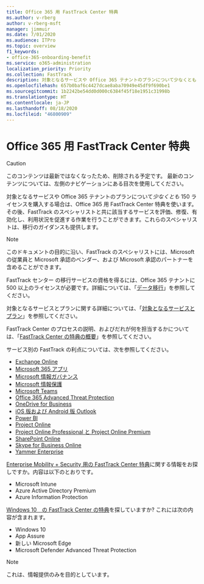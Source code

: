 ```yaml
---
title: Office 365 用 FastTrack Center 特典
ms.author: v-rberg
author: v-rberg-msft
manager: jimmuir
ms.date: 7/01/2020
ms.audience: ITPro
ms.topic: overview
f1_keywords:
- office-365-onboarding-benefit
ms.service: o365-administration
localization_priority: Priority
ms.collection: FastTrack
description: 対象となるサービスや Office 365 テナントのプランについて少なくとも 150 ライセンスを購入する場合は、Office 365 用 FastTrack Center 特典を使います。その後、FastTrack のスペシャリストと共に該当するサービスを評価、修復、有効化し、利用状況を促進する作業を行うことができます。これらのスペシャリストは、移行のガイダンスも提供します。
ms.openlocfilehash: 657b0baf6c4427dcae8aba70949e45df9f690be1
ms.sourcegitcommit: 1b2242be54dd0d000c6384f45f18e1951c31998b
ms.translationtype: HT
ms.contentlocale: ja-JP
ms.lasthandoff: 08/18/2020
ms.locfileid: "46800909"
---
```

# <a name="fasttrack-center-benefit-for-office-365"></a>Office 365 用 FastTrack Center 特典

> [!CAUTION]
> このコンテンツは最新ではなくなったため、削除される予定です。 最新のコンテンツについては、左側のナビゲーションにある目次を使用してください。

対象となるサービスや Office 365 テナントのプランについて*少なくとも* 150 ライセンスを購入する場合は、Office 365 用 FastTrack Center 特典を使います。その後、FastTrack のスペシャリストと共に該当するサービスを評価、修復、有効化し、利用状況を促進する作業を行うことができます。これらのスペシャリストは、移行のガイダンスも提供します。 
  
> [!NOTE]
> このドキュメントの目的に沿い、FastTrack のスペシャリストには、Microsoft の従業員と Microsoft 承認のベンダー、および Microsoft 承認のパートナーを含めることができます。 
  
FastTrack センター の移行サービスの資格を得るには、Office 365 テナントに 500 以上のライセンスが必要です。詳細については、「[データ移行](O365-data-migration.md)」を参照してください。
  
対象となるサービスとプランに関する詳細については、「[対象となるサービスとプラン](M365-eligible-services-and-plans.md)」を参照してください。
  
FastTrack Center のプロセスの説明、およびだれが何を担当するかについては、「[FastTrack Center の特典の概要](O365-fasttrack-benefit-overview.md)」を参照してください。

サービス別の FastTrack の利点については、次を参照してください。

- [Exchange Online](O365-fasttrack-responsibilities.md#exchange-online)
- [Microsoft 365 アプリ](O365-fasttrack-responsibilities.md#microsoft-365-apps)
- [Microsoft 情報ガバナンス](O365-fasttrack-responsibilities.md#microsoft-information-governance)
- [Microsoft 情報保護](O365-fasttrack-responsibilities.md#microsoft-information-protection)
- [Microsoft Teams](O365-fasttrack-responsibilities.md#microsoft-teams)
- [Office 365 Advanced Threat Protection](O365-fasttrack-responsibilities.md#office-365-advanced-threat-protection)
- [OneDrive for Business](O365-fasttrack-responsibilities.md#onedrive-for-business)
- [iOS 版および Android 版 Outlook](O365-fasttrack-responsibilities.md#outlook-for-ios-and-android)
- [Power BI](O365-fasttrack-responsibilities.md#power-bi)
- [Project Online](O365-fasttrack-responsibilities.md#project-online)
- [Project Online Professional と Project Online Premium](O365-fasttrack-responsibilities.md#project-online-professional-and-project-online-premium)
- [SharePoint Online](O365-fasttrack-responsibilities.md#sharepoint-online)
- [Skype for Business Online](O365-fasttrack-responsibilities.md#skype-for-business-online)
- [Yammer Enterprise](O365-fasttrack-responsibilities.md#yammer-enterprise)
  
[Enterprise Mobility + Security 用の FastTrack Center 特典](EMS-fasttrack-benefit-for-EMS.md)に関する情報をお探しですか。内容は以下のとおりです。
  
- Microsoft Intune
- Azure Active Directory Premium 
- Azure Information Protection

[Windows 10　の FastTrack Center の特典](Win-10-fasttrack-benefit-for-Windows-10.md)を探していますか? これには次の内容が含まれます。

- Windows 10
- App Assure
- 新しい Microsoft Edge
- Microsoft Defender Advanced Threat Protection
    
> [!NOTE]
> これは、情報提供のみを目的としています。 

